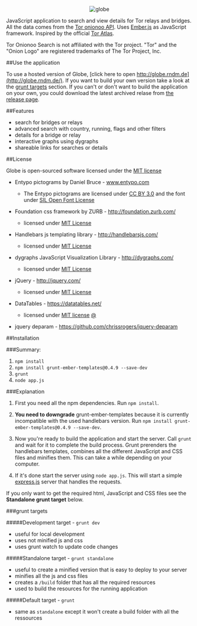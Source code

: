 <p align="center">
  <img src="https://raw.github.com/makepanic/globe/master/misc/logo-big.png" alt="globe"/>
</p>

JavaScript application to search and view details for Tor relays and bridges. All the data comes from the [Tor onionoo API](https://onionoo.torproject.org/). Uses [Ember.js](http://emberjs.com/) as JavaScript framework.
Inspired by the official [Tor Atlas](https://atlas.torproject.org/).

Tor Onionoo Search is not affiliated with the Tor project. "Tor" and the "Onion Logo" are registered trademarks of The Tor Project, Inc.

##Use the application

To use a hosted version of Globe, [click here to open http://globe.rndm.de](http://globe.rndm.de/). 
If you want to build your own version take a look at the [grunt targets](#grunt-targets) section. 
If you can't or don't want to build the application on your own, you could download the latest archived relase from [the release page](https://github.com/makepanic/globe/releases).

##Features

- search for bridges or relays
- advanced search with country, running, flags and other filters
- details for a bridge or relay
- interactive graphs using dygraphs
- shareable links for searches or details

##License

Globe is open-sourced software licensed under the [MIT license](http://opensource.org/licenses/MIT)

- Entypo pictograms by Daniel Bruce - www.entypo.com
  - The Entypo pictograms are licensed under [CC BY 3.0](http://creativecommons.org/licenses/by-sa/3.0/) and the font under [SIL Open Font License](http://scripts.sil.org/cms/scripts/page.php?site_id=nrsi&id=OFL)

- Foundation css framework by ZURB - http://foundation.zurb.com/
  - licensed under [MIT License](http://opensource.org/licenses/MIT)

- Handlebars js templating library - http://handlebarsjs.com/
  - licensed under [MIT License](http://opensource.org/licenses/MIT)

- dygraphs JavaScript Visualization Library - http://dygraphs.com/
  - licensed under [MIT License](http://opensource.org/licenses/MIT)

- jQuery - http://jquery.com/
  - licensed under [MIT License](http://opensource.org/licenses/MIT)

- DataTables - https://datatables.net/
  - licensed under [MIT license](http://opensource.org/licenses/MIT) [@](http://datatables.net/license_mit)

- jquery deparam - https://github.com/chrissrogers/jquery-deparam

##Installation

###Summary:

1. `npm install`
2. `npm install grunt-ember-templates@0.4.9 --save-dev`
3. `grunt`
4. `node app.js`

###Explanation

1. First you need all the npm dependencies. Run `npm install`.

2. __You need to downgrade__ grunt-ember-templates because it is currently incompatible with the used handlebars version. Run `npm install grunt-ember-templates@0.4.9 --save-dev`.

3. Now you're ready to build the application and start the server. Call `grunt` and wait for it to complete the build process. Grunt prerenders the handlebars templates, combines all the different JavaScript and CSS files and minifies them. This can take a while depending on your computer.

4. If it's done start the server using `node app.js`. This will start a simple [express.js](http://expressjs.com/) server that handles the requests.

If you only want to get the required html, JavaScript and CSS files see the __Standalone grunt target__ below.

###grunt targets

#####Development target - `grunt dev`

- useful for local development
- uses not minified js and css
- uses grunt watch to update code changes

#####Standalone target - `grunt standalone`

- useful to create a minified version that is easy to deploy to your server
- minifies all the js and css files
- creates a `/build` folder that has all the required resources
- used to build the resources for the running application

#####Default target - `grunt`

- same as `standalone` except it won't create a build folder with all the ressources

